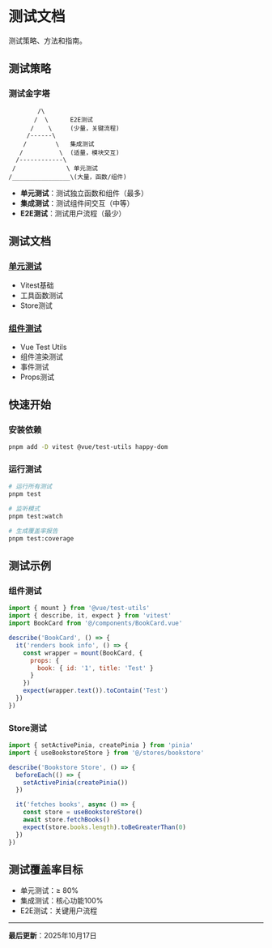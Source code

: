 # 测试文档

测试策略、方法和指南。

## 测试策略

### 测试金字塔

```
        /\
       /  \      E2E测试
      /    \     (少量，关键流程)
     /------\    
    /        \   集成测试
   /          \  (适量，模块交互)
  /------------\ 
 /              \ 单元测试
/________________\(大量，函数/组件)
```

- **单元测试**：测试独立函数和组件（最多）
- **集成测试**：测试组件间交互（中等）
- **E2E测试**：测试用户流程（最少）

## 测试文档

### [单元测试](./unit-test.md)

- Vitest基础
- 工具函数测试
- Store测试

### [组件测试](./component-test.md)

- Vue Test Utils
- 组件渲染测试
- 事件测试
- Props测试

## 快速开始

### 安装依赖

```bash
pnpm add -D vitest @vue/test-utils happy-dom
```

### 运行测试

```bash
# 运行所有测试
pnpm test

# 监听模式
pnpm test:watch

# 生成覆盖率报告
pnpm test:coverage
```

## 测试示例

### 组件测试

```javascript
import { mount } from '@vue/test-utils'
import { describe, it, expect } from 'vitest'
import BookCard from '@/components/BookCard.vue'

describe('BookCard', () => {
  it('renders book info', () => {
    const wrapper = mount(BookCard, {
      props: {
        book: { id: '1', title: 'Test' }
      }
    })
    expect(wrapper.text()).toContain('Test')
  })
})
```

### Store测试

```javascript
import { setActivePinia, createPinia } from 'pinia'
import { useBookstoreStore } from '@/stores/bookstore'

describe('Bookstore Store', () => {
  beforeEach(() => {
    setActivePinia(createPinia())
  })

  it('fetches books', async () => {
    const store = useBookstoreStore()
    await store.fetchBooks()
    expect(store.books.length).toBeGreaterThan(0)
  })
})
```

## 测试覆盖率目标

- 单元测试：≥ 80%
- 集成测试：核心功能100%
- E2E测试：关键用户流程

---

**最后更新**：2025年10月17日
